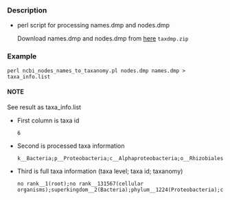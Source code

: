 ### Description

- perl script for processing names.dmp and nodes.dmp 

  Download names.dmp and nodes.dmp from [here](https://ftp.ncbi.nlm.nih.gov/pub/taxonomy/) ```taxdmp.zip```
 


### Example
```
perl ncbi_nodes_names_to_taxanomy.pl nodes.dmp names.dmp > taxa_info.list

```

#### NOTE

See result as taxa_info.list


- First column is taxa id 
  ```
  6
  ```
  
- Second is processed taxa information
  ```
  k__Bacteria;p__Proteobacteria;c__Alphaproteobacteria;o__Rhizobiales;f__Xanthobacteraceae;g__Azorhizobium
  ```

- Third is full taxa information (taxa level; taxa id; taxanomy)

  ```
  no rank__1(root);no rank__131567(cellular organisms);superkingdom__2(Bacteria);phylum__1224(Proteobacteria);class__28211(Alphaproteobacteria);order__356(Rhizobiales);family__335928(Xanthobacteraceae);genus__6(Azorhizobium)
  ```
